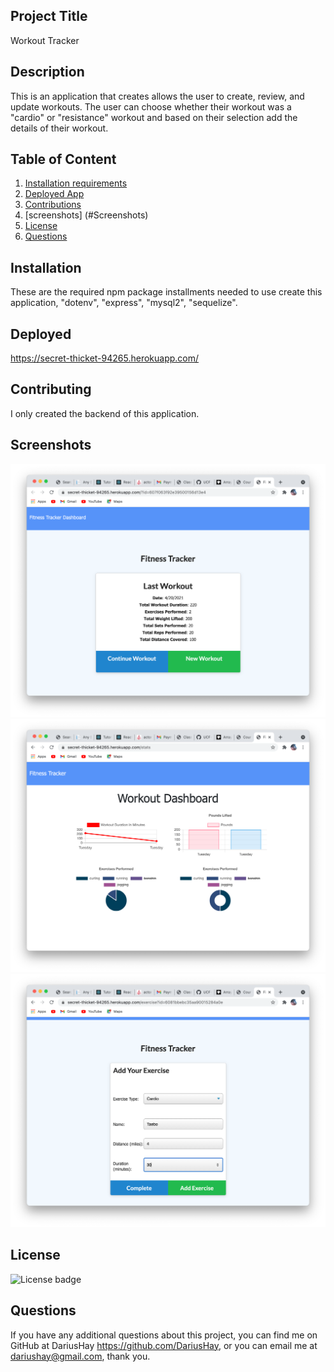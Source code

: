 ## Project Title

Workout Tracker

## Description

This is an application that creates allows the user to create, review, and update workouts. The user can choose whether their workout was a "cardio" or "resistance" workout and based on their selection add the details of their workout.

## Table of Content

1. [Installation requirements](#installation)
2. [Deployed App](#Deployed)
3. [Contributions](#contributing)
4. [screenshots] (#Screenshots)
5. [License](#license)
6. [Questions](#questions)

## Installation

These are the required npm package installments needed to use create this application,
 "dotenv", "express", "mysql2", "sequelize". 

## Deployed

 https://secret-thicket-94265.herokuapp.com/

## Contributing

I only created the backend of this application.

## Screenshots

![home page](assets/home.png)
![dashboard page](assets/dash.png)
![create workout page](assets/new.png)

## License

![License badge](https://img.shields.io/badge/ISC-green.svg)

## Questions

If you have any additional questions about this project, you can find me on GitHub at DariusHay https://github.com/DariusHay, or you can email me at dariushay@gmail.com, thank you.